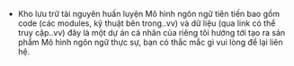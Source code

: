 * Kho lưu trữ tài nguyên huấn luyện Mô hình ngôn ngữ tiên tiến bao gồm code (các modules, kỹ thuật bên trong..vv) và dữ liệu (qua link có thể truy cập..vv) đây là một dự án cá nhân của riêng tôi hướng tới tạo ra sản phẩm Mô hình ngôn ngữ thực sự, bạn có thắc mắc gì vui lòng để lại liên hệ.
